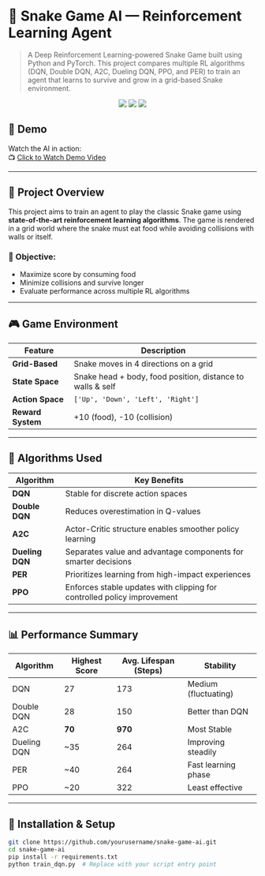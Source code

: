 # 🐍 Snake Game AI — Reinforcement Learning Agent

> A Deep Reinforcement Learning-powered Snake Game built using Python and PyTorch. This project compares multiple RL algorithms (DQN, Double DQN, A2C, Dueling DQN, PPO, and PER) to train an agent that learns to survive and grow in a grid-based Snake environment.

<p align="center">
  <img src="https://img.shields.io/badge/Tech-PyTorch-red" />
  <img src="https://img.shields.io/badge/Model-DQN%2FA2C%2FPPO-green" />
  <img src="https://img.shields.io/badge/Type-Reinforcement_Learning-blue" />
</p>

## 🎥 Demo

Watch the AI in action:  
📺 [Click to Watch Demo Video](https://github.com/rohitsurya7393/SNAKE-GAME-AI/releases/download/demo/ppt_movie_clip.mp4)

---

## 🚀 Project Overview

This project aims to train an agent to play the classic Snake game using **state-of-the-art reinforcement learning algorithms**. The game is rendered in a grid world where the snake must eat food while avoiding collisions with walls or itself.

### 🎯 Objective:
- Maximize score by consuming food
- Minimize collisions and survive longer
- Evaluate performance across multiple RL algorithms

---

## 🎮 Game Environment

| Feature            | Description                                                              |
|--------------------|--------------------------------------------------------------------------|
| **Grid-Based**     | Snake moves in 4 directions on a grid                                     |
| **State Space**    | Snake head + body, food position, distance to walls & self               |
| **Action Space**   | `['Up', 'Down', 'Left', 'Right']`                                        |
| **Reward System**  | +10 (food), -10 (collision)                                               |

---

## 🧠 Algorithms Used

| Algorithm         | Key Benefits                                                                 |
|-------------------|------------------------------------------------------------------------------|
| **DQN**           | Stable for discrete action spaces                                            |
| **Double DQN**    | Reduces overestimation in Q-values                                           |
| **A2C**           | Actor-Critic structure enables smoother policy learning                     |
| **Dueling DQN**   | Separates value and advantage components for smarter decisions              |
| **PER**           | Prioritizes learning from high-impact experiences                           |
| **PPO**           | Enforces stable updates with clipping for controlled policy improvement     |

---

## 📊 Performance Summary

| Algorithm     | Highest Score | Avg. Lifespan (Steps) | Stability          |
|---------------|---------------|------------------------|--------------------|
| DQN           | 27            | 173                    | Medium (fluctuating)|
| Double DQN    | 28            | 150                    | Better than DQN     |
| A2C           | **70**        | **970**                | Most Stable         |
| Dueling DQN   | ~35           | 264                    | Improving steadily  |
| PER           | ~40           | 264                    | Fast learning phase |
| PPO           | ~20           | 322                    | Least effective     |

---

## 🧪 Installation & Setup

```bash
git clone https://github.com/yourusername/snake-game-ai.git
cd snake-game-ai
pip install -r requirements.txt
python train_dqn.py  # Replace with your script entry point
